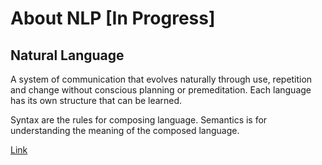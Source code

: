 About NLP [In Progress]
=========

Natural Language
----------------

A system of communication that evolves naturally through use, repetition and
change without conscious planning or premeditation. Each language has its own
structure that can be learned.

Syntax are the rules for composing language. Semantics is for understanding the
meaning of the composed language.


[Link](#about-nlp)
